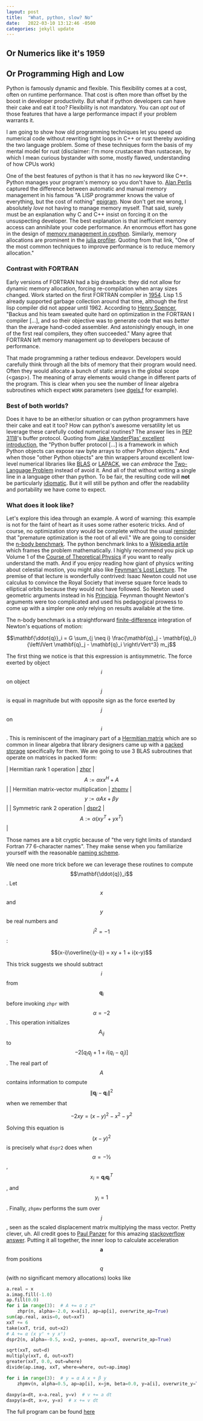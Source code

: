 ```yaml
---
layout: post
title:  "What, python, slow? No"
date:   2022-03-10 13:12:46 -0500
categories: jekyll update
---
```

## Or Numerics like it's 1959
## Or Programming High and Low

Python is famously dynamic and flexible.  This flexibility comes at a cost, often on runtime performance.  That cost
is often more than offset by the boost in developer productivity.  But what if python developers can have their cake
and eat it too?  Flexibility is not mandatory.  You can _opt out_ of those features that have a large performance
impact if your problem warrants it.  

I am going to show how old programming techniques let you speed up numerical code without rewriting tight loops in C++
or rust thereby avoiding the two language problem. Some of these techniques form the basis of my mental model for rust
(disclaimer: I'm more crustacean than rustacean, by which I mean curious bystander with some, mostly flawed,
understanding of how CPUs work)

One of the best features of python is that it has no `new` keyword like C++. Python manages your program's memory so
you don't have to. [Alan Perlis](https://en.wikipedia.org/wiki/Alan_Perlis) captured the difference between automatic
and manual memory management in his famous "A LISP programmer knows the value of everything, but the cost of nothing"
[epigram](https://en.wikipedia.org/wiki/Epigrams_on_Programming).  Now don't get me wrong, I absolutely _love_ not 
having to manage memory myself.  That said, surely must be an explanation why C and C++ insist on forcing it on the
unsuspecting developer.  The best explanation is that inefficient memory access can annihilate your code performance.
An enormous effort has gone in the design of [memory management in cpython](https://docs.python.org/3/c-api/memory.html).
Similarly, memory allocations are prominent in the
[julia profiler](https://docs.julialang.org/en/v1/manual/profile/#Memory-allocation-analysis).  Quoting from that link,
"One of the most common techniques to improve performance is to reduce memory allocation."

### Contrast with FORTRAN
Early versions of FORTRAN had a big drawback: they did not allow for dynamic memory allocation, forcing re-compilation
when array sizes changed.  Work started on the first FORTRAN compiler in
[1954](https://www.ibm.com/ibm/history/ibm100/us/en/icons/fortran/).  Lisp 1.5 already supported garbage collection
around that time, although the first lisp compiler did not appear until 1962.  According to
[Henry Spencer](https://compilers.iecc.com/comparch/article/97-10-017), "Backus and his team sweated quite hard on
optimization in the FORTRAN I compiler [...], and so their objective was to generate code that was *better* than the
average hand-coded assembler. And astonishingly enough, in one of the first real compilers, they often succeeded." Many
agree that FORTRAN left memory management up to developers because of performance.

That made programming a rather tedious endeavor.  Developers would carefully think through all the bits of memory that
their program would need.  Often they would allocate a bunch of static arrays in the global scope (\<gasp\>).  The
meaning of array elements would change in different parts of the program.  This is clear when you see the number of
linear algebra subroutines which expect `WORK` parameters (see 
[dgels.f](https://www.netlib.org/lapack/lapack-3.1.1/html/dgels.f.html) for example).

### Best of both worlds?

Does it have to be an either/or situation or can python programmers have their cake and eat it too?  How can python's
awesome versatility let us leverage these carefully coded numerical routines?  The answer lies in 
[PEP 3118](https://peps.python.org/pep-3118/)'s buffer protocol.  Quoting from 
[Jake VanderPlas' excellent introduction](https://jakevdp.github.io/blog/2014/05/05/introduction-to-the-python-buffer-protocol/),
the "Python buffer protocol [...] is a framework in which Python objects can expose raw byte arrays to other Python
objects."  And when those "other Python objects" are thin wrappers around excellent low-level numerical libraries
like [BLAS](https://docs.scipy.org/doc/scipy/reference/linalg.blas.html) or
[LAPACK](https://docs.scipy.org/doc/scipy/reference/linalg.blas.html), we can _embrace_ the
[Two-Language Problem](https://juliadatascience.io/julia_accomplish#sec:two_language) instead of avoid it.
And all of that without writing a single line in a language other than python.  To be fair, the resulting code will
**not** be particularly [idiomatic](https://peps.python.org/pep-0020/).  But it will still be python and offer the
readability and portability we have come to expect.

### What does it look like?

Let's explore this idea through an example. A word of warning: this example is not for the faint of heart as it
uses some rather esoteric tricks.  And of course, no optimization story would be complete without the usual
[reminder](https://wiki.c2.com/?PrematureOptimization) that "premature optimization is the root of all evil."
We are going to consider the [n-body benchmark](https://pybenchmarks.org/u64q/performance.php?test=nbody).  The python
benchmark links to a [Wikipedia artile](https://en.wikipedia.org/wiki/N-body_problem) which frames the problem
mathematically.  I highly recommend you pick up Volume 1 of the
[Course of Theoretical Physics](https://en.wikipedia.org/wiki/Course_of_Theoretical_Physics) if you want to really
understand the math.  And if you enjoy reading how giant of physics writing about celestial mostion, you might also
like [Feynman's Lost Lecture](https://en.wikipedia.org/wiki/Feynman%27s_Lost_Lecture).  The premise of that lecture is
wonderfully contrived: Isaac Newton could not use calculus to convince the Royal Society that inverse square force
leads to elliptical orbits because they would not have followed.  So Newton used geometric arguments instead in his
[Principia](https://en.wikipedia.org/wiki/Philosophi%C3%A6_Naturalis_Principia_Mathematica).  Feynman thought Newton's
arguments were too complicated and used his pedagogical prowess to come up with a simpler one _only_ relying on
results available at the time.

The n-body benchmark is a straightforward [finite-difference](https://en.wikipedia.org/wiki/Finite_difference_method)
integration of Newton's equations of motion:

$$\mathbf{\ddot{q}}_i = G \sum_{j \neq i} \frac{\mathbf{q}_j - \mathbf{q}_i}{\left\lVert \mathbf{q}_j - \mathbf{q}_i \right\rVert^3} m_j$$

The first thing we notice is that this expression is antisymmetric.  The force exerted by object $$i$$ on object $$j$$
is equal in magnitude but with opposite sign as the force exerted by $$j$$ on $$i$$.  This is reminiscent of the
imaginary part of a [Hermitian matrix](https://en.wikipedia.org/wiki/Hermitian_matrix) which are so common in linear
algebra that library designers came up with a [packed storage](https://www.netlib.org/lapack/lug/node123.html)
specifically for them.  We are going to use 3 BLAS subroutines that operate on matrices in packed form:

| Hermitian rank 1 operation | [zhpr](https://docs.scipy.org/doc/scipy/reference/generated/scipy.linalg.blas.zhpr.html) | $$A := \alpha x x^H + A$$ |
| Hermitian matrix-vector multiplication | [zhpmv](https://docs.scipy.org/doc/scipy/reference/generated/scipy.linalg.blas.zhpmv.html) | $$ y := \alpha A x + \beta y$$ |
| Symmetric rank 2 operation | [dspr2](https://docs.scipy.org/doc/scipy/reference/generated/scipy.linalg.blas.dspr2.html) | $$ A := \alpha\left(x y^T + y x^T\right) $$ |

Those names are a bit cryptic because of "the very tight limits of standard Fortran 77 6-character names".  They make
sense when you familiarize yourself with the reasonable [naming scheme](https://www.netlib.org/lapack/lug/node24.html).


We need one more trick before we can leverage these routines to compute $$\mathbf{\ddot{q}}_i$$.
Let $$x$$ and $$y$$ be real numbers and $$i^2=-1$$:

$$(x-i)\overline{(y-i)} = xy + 1 + i(x-y)$$

This trick suggests we should subtract $$i$$ from $$\mathbf{q}_i$$ before invoking `zhpr` with $$\alpha=-2$$.  This
operation initializes $$A_{ij}$$ to $$-2\left[q_iq_j + 1 + i\left(q_i - q_j\right)\right]$$.  The real part of $$A$$
contains information to compute $$\left\lVert \mathbf{q}_j - \mathbf{q}_i \right\rVert^2$$ when we remember that

$$-2 xy = (x - y)^2 - x^2 - y^2$$

Solving this equation is $$(x-y)^2$$ is precisely what `dspr2` does when $$\alpha=-½$$,
$$x_i=\mathbf{q}_i\mathbf{q}^T_i$$, and $$y_i=1$$.  Finally, `zhpmv` performs the sum over $$j$$, seen as the scaled
displacement matrix multiplying the mass vector.  Pretty clever, uh.  All credit goes to 
[Paul Panzer](https://stackoverflow.com/users/7207392/paul-panzer) for this amazing
[stackoverflow answer](https://stackoverflow.com/a/52564537/8479938).  Putting it all together, the inner loop to
calculate acceleration $$\mathbf{a}$$ from positions $$q$$ (with no significant memory allocations) looks like

```python
a.real = x
a.imag.fill(-1.0)
ap.fill(0.0)
for i in range(3):  # A += α z z*
    zhpr(n, alpha=-2.0, x=a[i], ap=ap[i], overwrite_ap=True)
sum(ap.real, axis=0, out=xxT)
xxT += 6
take(xxT, trid, out=x2)
# A += α (x yᵀ + y xᵀ)
dspr2(n, alpha=-0.5, x=x2, y=ones, ap=xxT, overwrite_ap=True)

sqrt(xxT, out=d)
multiply(xxT, d, out=xxT)
greater(xxT, 0.0, out=where)
divide(ap.imag, xxT, where=where, out=ap.imag)

for i in range(3):  # y = α A x + β y
    zhpmv(n, alpha=0.5, ap=ap[i], x=jm, beta=0.0, y=a[i], overwrite_y=True)

daxpy(a=dt, x=a.real, y=v)  # v += a dt
daxpy(a=dt, x=v, y=x)  # x += v dt
```
The full program can be found [here](https://github.com/jburgy/blog/blob/master/fun/nbody.py)

